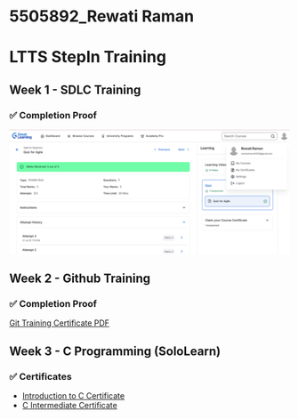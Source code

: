 # 5505892_Rewati Raman

# LTTS StepIn Training 

## Week 1 - SDLC Training

### ✅ Completion Proof

![SDLC Training Screenshot](https://github.com/rewatiraman01/5505892_Rewati-Raman/blob/main/SDLC/AGILE%20SS.png)

## Week 2 - Github Training

### ✅ Completion Proof

[Git Training Certificate PDF](https://github.com/rewatiraman01/5505892_Rewati-Raman/blob/main/GIT/8697161_90593741753679573093.pdf)

## Week 3 - C Programming (SoloLearn)

### ✅ Certificates

- [Introduction to C Certificate](https://github.com/rewatiraman01/5505892_Rewati-Raman/blob/main/C%20Programming%20Certificates/Introduction_to_C_Certificate.pdf)
- [C Intermediate Certificate](https://github.com/rewatiraman01/5505892_Rewati-Raman/blob/main/C%20Programming%20Certificates/C_Intermediate_Certificate.pdf)
